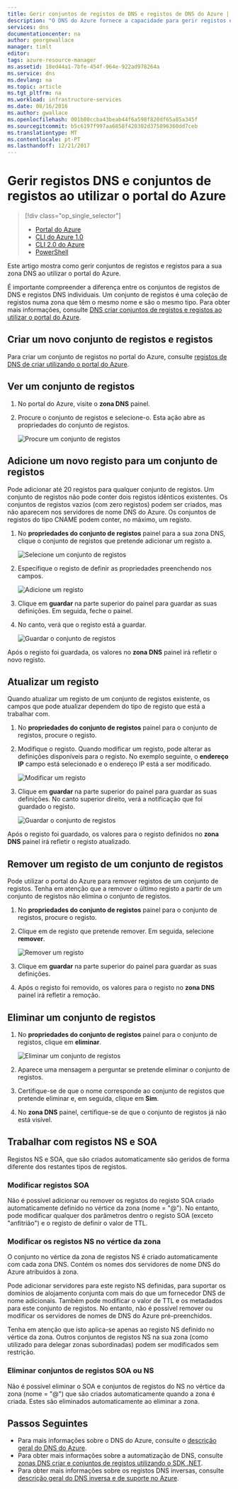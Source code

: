 ```yaml
---
title: Gerir conjuntos de registos de DNS e registos de DNS do Azure | Microsoft Docs
description: "O DNS do Azure fornece a capacidade para gerir registos e conjuntos de registos DNS que aloja o seu domínio."
services: dns
documentationcenter: na
author: georgewallace
manager: timlt
editor: 
tags: azure-resource-manager
ms.assetid: 18ed44a1-7bfe-454f-964e-922ad978264a
ms.service: dns
ms.devlang: na
ms.topic: article
ms.tgt_pltfrm: na
ms.workload: infrastructure-services
ms.date: 08/16/2016
ms.author: gwallace
ms.openlocfilehash: 001b80ccba43beab44f6a598f820df65a85a345f
ms.sourcegitcommit: b5c6197f997aa6858f420302d375896360dd7ceb
ms.translationtype: MT
ms.contentlocale: pt-PT
ms.lasthandoff: 12/21/2017
---
```

# <a name="manage-dns-records-and-record-sets-by-using-the-azure-portal"></a>Gerir registos DNS e conjuntos de registos ao utilizar o portal do Azure

> [!div class="op_single_selector"]
> * [Portal do Azure](dns-operations-recordsets-portal.md)
> * [CLI do Azure 1.0](dns-operations-recordsets-cli-nodejs.md)
> * [CLI 2.0 do Azure](dns-operations-recordsets-cli.md)
> * [PowerShell](dns-operations-recordsets.md)

Este artigo mostra como gerir conjuntos de registos e registos para a sua zona DNS ao utilizar o portal do Azure.

É importante compreender a diferença entre os conjuntos de registos de DNS e registos DNS individuais. Um conjunto de registos é uma coleção de registos numa zona que têm o mesmo nome e são o mesmo tipo. Para obter mais informações, consulte [DNS criar conjuntos de registos e registos ao utilizar o portal do Azure](dns-getstarted-create-recordset-portal.md).

## <a name="create-a-new-record-set-and-record"></a>Criar um novo conjunto de registos e registos

Para criar um conjunto de registos no portal do Azure, consulte [registos de DNS de criar utilizando o portal do Azure](dns-getstarted-create-recordset-portal.md).

## <a name="view-a-record-set"></a>Ver um conjunto de registos

1. No portal do Azure, visite o **zona DNS** painel.
2. Procure o conjunto de registos e selecione-o. Esta ação abre as propriedades do conjunto de registos.

    ![Procure um conjunto de registos](./media/dns-operations-recordsets-portal/searchset500.png)

## <a name="add-a-new-record-to-a-record-set"></a>Adicione um novo registo para um conjunto de registos

Pode adicionar até 20 registos para qualquer conjunto de registos. Um conjunto de registos não pode conter dois registos idênticos existentes. Os conjuntos de registos vazios (com zero registos) podem ser criados, mas não aparecem nos servidores de nome DNS do Azure. Os conjuntos de registos do tipo CNAME podem conter, no máximo, um registo.

1. No **propriedades do conjunto de registos** painel para a sua zona DNS, clique o conjunto de registos que pretende adicionar um registo a.

    ![Selecione um conjunto de registos](./media/dns-operations-recordsets-portal/selectset500.png)

2. Especifique o registo de definir as propriedades preenchendo nos campos.

    ![Adicione um registo](./media/dns-operations-recordsets-portal/addrecord500.png)

3. Clique em **guardar** na parte superior do painel para guardar as suas definições. Em seguida, feche o painel.
4. No canto, verá que o registo está a guardar.

    ![Guardar o conjunto de registos](./media/dns-operations-recordsets-portal/saving150.png)

Após o registo foi guardada, os valores no **zona DNS** painel irá refletir o novo registo.

## <a name="update-a-record"></a>Atualizar um registo

Quando atualizar um registo de um conjunto de registos existente, os campos que pode atualizar dependem do tipo de registo que está a trabalhar com.

1. No **propriedades do conjunto de registos** painel para o conjunto de registos, procure o registo.
2. Modifique o registo. Quando modificar um registo, pode alterar as definições disponíveis para o registo. No exemplo seguinte, o **endereço IP** campo está selecionado e o endereço IP está a ser modificado.

    ![Modificar um registo](./media/dns-operations-recordsets-portal/modifyrecord500.png)

3. Clique em **guardar** na parte superior do painel para guardar as suas definições. No canto superior direito, verá a notificação que foi guardado o registo.

    ![Guardar o conjunto de registos](./media/dns-operations-recordsets-portal/saved150.png)

Após o registo foi guardado, os valores para o registo definidos no **zona DNS** painel irá refletir o registo atualizado.

## <a name="remove-a-record-from-a-record-set"></a>Remover um registo de um conjunto de registos

Pode utilizar o portal do Azure para remover registos de um conjunto de registos. Tenha em atenção que a remover o último registo a partir de um conjunto de registos não elimina o conjunto de registos.

1. No **propriedades do conjunto de registos** painel para o conjunto de registos, procure o registo.
2. Clique em de registo que pretende remover. Em seguida, selecione **remover**.

    ![Remover um registo](./media/dns-operations-recordsets-portal/removerecord500.png)

3. Clique em **guardar** na parte superior do painel para guardar as suas definições.
4. Após o registo foi removido, os valores para o registo no **zona DNS** painel irá refletir a remoção.

## <a name="delete"></a>Eliminar um conjunto de registos

1. No **propriedades do conjunto de registos** painel para o conjunto de registos, clique em **eliminar**.

    ![Eliminar um conjunto de registos](./media/dns-operations-recordsets-portal/deleterecordset500.png)

2. Aparece uma mensagem a perguntar se pretende eliminar o conjunto de registos.
3. Certifique-se de que o nome corresponde ao conjunto de registos que pretende eliminar e, em seguida, clique em **Sim**.
4. No **zona DNS** painel, certifique-se de que o conjunto de registos já não está visível.

## <a name="work-with-ns-and-soa-records"></a>Trabalhar com registos NS e SOA

Registos NS e SOA, que são criados automaticamente são geridos de forma diferente dos restantes tipos de registos.

### <a name="modify-soa-records"></a>Modificar registos SOA

Não é possível adicionar ou remover os registos do registo SOA criado automaticamente definido no vértice da zona (nome = "@"). No entanto, pode modificar qualquer dos parâmetros dentro o registo SOA (exceto "anfitrião") e o registo de definir o valor de TTL.

### <a name="modify-ns-records-at-the-zone-apex"></a>Modificar os registos NS no vértice da zona

O conjunto no vértice da zona de registos NS é criado automaticamente com cada zona DNS. Contém os nomes dos servidores de nome DNS do Azure atribuídos à zona.

Pode adicionar servidores para este registo NS definidas, para suportar os domínios de alojamento conjunta com mais do que um fornecedor DNS de nome adicionais. Também pode modificar o valor de TTL e os metadados para este conjunto de registos. No entanto, não é possível remover ou modificar os servidores de nomes de DNS do Azure pré-preenchidos.

Tenha em atenção que isto aplica-se apenas ao registo NS definido no vértice da zona. Outros conjuntos de registos NS na sua zona (como utilizado para delegar zonas subordinadas) podem ser modificados sem restrição.

### <a name="delete-soa-or-ns-record-sets"></a>Eliminar conjuntos de registos SOA ou NS

Não é possível eliminar o SOA e conjuntos de registos do NS no vértice da zona (nome = "@") que são criados automaticamente quando a zona é criada. Estes são eliminados automaticamente ao eliminar a zona.

## <a name="next-steps"></a>Passos Seguintes

* Para mais informações sobre o DNS do Azure, consulte o [descrição geral do DNS do Azure](dns-overview.md).
* Para obter mais informações sobre a automatização de DNS, consulte [zonas DNS criar e conjuntos de registos utilizando o SDK .NET](dns-sdk.md).
* Para obter mais informações sobre os registos DNS inversas, consulte [descrição geral do DNS inversa e de suporte no Azure](dns-reverse-dns-overview.md).
